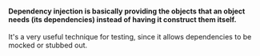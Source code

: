 #### Dependency injection is basically providing the objects that an object needs (its dependencies) instead of having it construct them itself. 
It's a very useful technique for testing, since it allows dependencies to be mocked or stubbed out.
